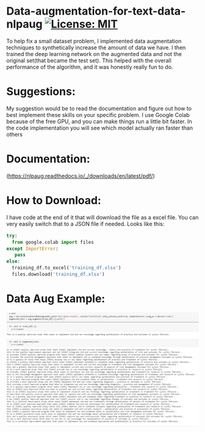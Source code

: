 # Data-augmentation-for-text-data-nlpaug [![License: MIT](https://img.shields.io/badge/License-MIT-yellow.svg)](https://opensource.org/licenses/MIT) 
To help fix a small dataset problem, I implemented data augmentation techniques to synthetically increase the amount of data we have. I then trained the deep learning network on the augmented data and not the original set(that became the test set). This helped with the overall performance of the algorithm, and it was honestly really fun to do. 

# Suggestions: 
My suggestion would be to read the documentation and figure out how to best implement these skills on your specific problem. I use Google Colab because of the free GPU, and you can make things run a little bit faster. In the code implementation you will see which model actually ran faster than others  

# **Documentation**:
(https://nlpaug.readthedocs.io/_/downloads/en/latest/pdf/)

# **How to Download**:
I have code at the end of it that will download the file as a excel file. You can very easily switch that to a JSON file if needed.
Looks like this:
```python
try:
  from google.colab import files
except ImportError:
   pass
else:
  training_df.to_excel('training_df.xlsx') 
  files.download('training_df.xlsx')
```

# **Data Aug Example**:
![Alt text](Dataaugexample.jpg?raw=true "Title")
